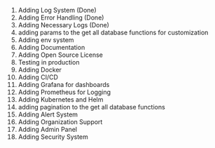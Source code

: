 1. Adding Log System (Done)
2. Adding Error Handling (Done)
3. Adding Necessary Logs (Done)
4. adding params to the get all database functions for customization
5. Adding env system
6. Adding Documentation
7. Adding Open Source License
8. Testing in production
9. Adding Docker
10. Adding CI/CD
11. Adding Grafana for dashboards
12. Adding Prometheus for Logging
13. Adding Kubernetes and Helm
14. adding pagination to the get all database functions
15. Adding Alert System
16. Adding Organization Support
17. Adding Admin Panel
18. Adding Security System